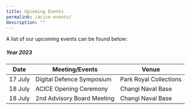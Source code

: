 ```yaml
---
title: Upcoming Events
permalink: /acice-events/
description: ""
---
```

A list of our upcoming events can be found below:
##### **Year 2023**

| Date | Meeting/Events | Venue |
| -------- | -------- | -------- |
|17 July | Digital Defence Symposium | Park Royal Collections|
|18 July | ACICE Opening Ceremony| Changi Naval Base|
|18 July | 2nd Advisory Board Meeting | Changi Naval Base|